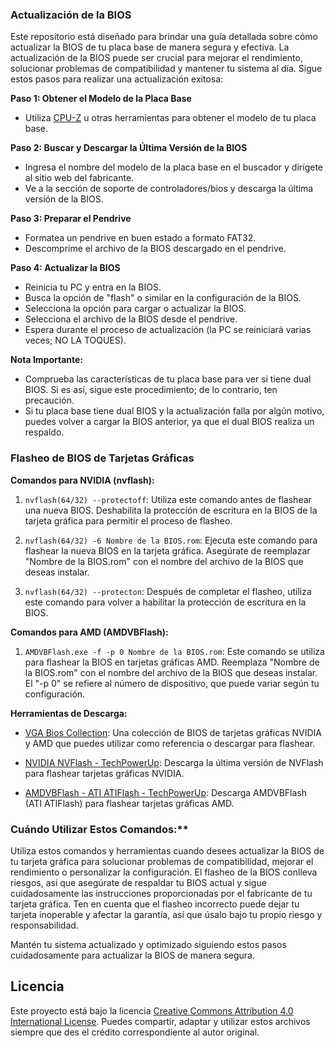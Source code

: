 ### Actualización de la BIOS

Este repositorio está diseñado para brindar una guía detallada sobre cómo actualizar la BIOS de tu placa base de manera segura y efectiva. La actualización de la BIOS puede ser crucial para mejorar el rendimiento, solucionar problemas de compatibilidad y mantener tu sistema al día. Sigue estos pasos para realizar una actualización exitosa:

**Paso 1: Obtener el Modelo de la Placa Base**
- Utiliza [CPU-Z](https://www.cpuid.com/softwares/cpu-z.html) u otras herramientas para obtener el modelo de tu placa base.

**Paso 2: Buscar y Descargar la Última Versión de la BIOS**
- Ingresa el nombre del modelo de la placa base en el buscador y dirígete al sitio web del fabricante.
- Ve a la sección de soporte de controladores/bios y descarga la última versión de la BIOS.

**Paso 3: Preparar el Pendrive**
- Formatea un pendrive en buen estado a formato FAT32.
- Descomprime el archivo de la BIOS descargado en el pendrive.

**Paso 4: Actualizar la BIOS**
- Reinicia tu PC y entra en la BIOS.
- Busca la opción de "flash" o similar en la configuración de la BIOS.
- Selecciona la opción para cargar o actualizar la BIOS.
- Selecciona el archivo de la BIOS desde el pendrive.
- Espera durante el proceso de actualización (la PC se reiniciará varias veces; NO LA TOQUES).

**Nota Importante:**
- Comprueba las características de tu placa base para ver si tiene dual BIOS. Si es así, sigue este procedimiento; de lo contrario, ten precaución.
- Si tu placa base tiene dual BIOS y la actualización falla por algún motivo, puedes volver a cargar la BIOS anterior, ya que el dual BIOS realiza un respaldo.


### Flasheo de BIOS de Tarjetas Gráficas

**Comandos para NVIDIA (nvflash):**

1. `nvflash(64/32) --protectoff`: Utiliza este comando antes de flashear una nueva BIOS. Deshabilita la protección de escritura en la BIOS de la tarjeta gráfica para permitir el proceso de flasheo.

2. `nvflash(64/32) -6 Nombre de la BIOS.rom`: Ejecuta este comando para flashear la nueva BIOS en la tarjeta gráfica. Asegúrate de reemplazar "Nombre de la BIOS.rom" con el nombre del archivo de la BIOS que deseas instalar.

3. `nvflash(64/32) --protecton`: Después de completar el flasheo, utiliza este comando para volver a habilitar la protección de escritura en la BIOS.

**Comandos para AMD (AMDVBFlash):**

1. `AMDVBFlash.exe -f -p 0 Nombre de la BIOS.rom`: Este comando se utiliza para flashear la BIOS en tarjetas gráficas AMD. Reemplaza "Nombre de la BIOS.rom" con el nombre del archivo de la BIOS que deseas instalar. El "-p 0" se refiere al número de dispositivo, que puede variar según tu configuración.

**Herramientas de Descarga:**

- [VGA Bios Collection](https://www.techpowerup.com/vgabios/): Una colección de BIOS de tarjetas gráficas NVIDIA y AMD que puedes utilizar como referencia o descargar para flashear.

- [NVIDIA NVFlash - TechPowerUp](https://www.techpowerup.com/download/nvidia-nvflash/): Descarga la última versión de NVFlash para flashear tarjetas gráficas NVIDIA.

- [AMDVBFlash - ATI ATIFlash  - TechPowerUp](https://www.techpowerup.com/download/ati-atiflash/): Descarga AMDVBFlash (ATI ATIFlash) para flashear tarjetas gráficas AMD.

### Cuándo Utilizar Estos Comandos:**
Utiliza estos comandos y herramientas cuando desees actualizar la BIOS de tu tarjeta gráfica para solucionar problemas de compatibilidad, mejorar el rendimiento o personalizar la configuración. El flasheo de la BIOS conlleva riesgos, así que asegúrate de respaldar tu BIOS actual y sigue cuidadosamente las instrucciones proporcionadas por el fabricante de tu tarjeta gráfica. Ten en cuenta que el flasheo incorrecto puede dejar tu tarjeta inoperable y afectar la garantía, así que úsalo bajo tu propio riesgo y responsabilidad.

Mantén tu sistema actualizado y optimizado siguiendo estos pasos cuidadosamente para actualizar la BIOS de manera segura.

## Licencia
Este proyecto está bajo la licencia [Creative Commons Attribution 4.0 International License](https://creativecommons.org/licenses/by/4.0/). Puedes compartir, adaptar y utilizar estos archivos siempre que des el crédito correspondiente al autor original.
